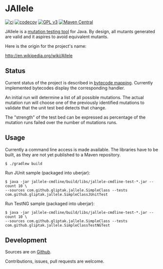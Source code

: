 JAllele
==========
[![ci](https://github.com/gliptak/JAllele/workflows/ci/badge.svg)](https://github.com/gliptak/JAllele/actions?query=branch%3Amaster)
[![codecov](https://codecov.io/gh/gliptak/JAllele/branch/master/graph/badge.svg)](https://codecov.io/gh/gliptak/JAllele)
[![GPL v3](https://img.shields.io/badge/license-GPL%20v3-blue.svg)](http://www.gnu.org/licenses/gpl.html)
[![Maven Central](https://img.shields.io/maven-central/v/com.github.gliptak.jallele/jallele-engine.svg)](https://maven-badges.herokuapp.com/maven-central/com.github.gliptak.jallele/jallele-engine)

JAllele is a [mutation testing tool](https://en.wikipedia.org/wiki/Mutation_testing) for Java. By design, all
mutants generated are valid and it aspires to avoid equivalent mutants.

Here is the origin for the project's name:

http://en.wikipedia.org/wiki/Allele

Status
--------

Current status of the project is described in [bytecode mapping](bytecodes.md). Currently implemented bytecodes
display the corresponding handler.

An initial run will determine a list of all possible mutations.
The actual mutation run will choose one of the previously identified
mutations to validate that the unit test bed detects that change.

The "strength" of the test bed can be expressed as percentage of
the mutation runs failed over the number of mutations runs.

Usage
--------

Currently a command line access is made available.
The libraries have to be built, as they are not yet published to a Maven repository.
```
$ ./gradlew build
```
Run JUnit sample (packaged into uberjar):
```
$ java -jar jallele-cmdline/build/libs/jallele-cmdline-test-*.jar --count 10 \
--sources com.github.gliptak.jallele.SimpleClass --tests com.github.gliptak.jallele.SimpleClassJUnitTest
```

Run TestNG sample (packaged into uberjar):
```
$ java -jar jallele-cmdline/build/libs/jallele-cmdline-test-*.jar --count 10 \
--sources com.github.gliptak.jallele.SimpleClass --tests com.github.gliptak.jallele.SimpleClassTestNGTest
```

Development
------------
Sources are on [Github](https://github.com/gliptak/JAllele).

Contributions, issues, pull requests are welcome.
